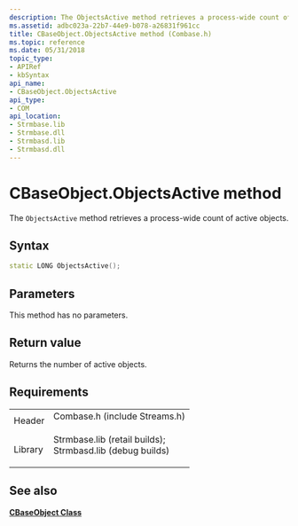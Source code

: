 ```yaml
---
description: The ObjectsActive method retrieves a process-wide count of active objects.
ms.assetid: adbc023a-22b7-44e9-b078-a26831f961cc
title: CBaseObject.ObjectsActive method (Combase.h)
ms.topic: reference
ms.date: 05/31/2018
topic_type: 
- APIRef
- kbSyntax
api_name: 
- CBaseObject.ObjectsActive
api_type: 
- COM
api_location: 
- Strmbase.lib
- Strmbase.dll
- Strmbasd.lib
- Strmbasd.dll
---
```


# CBaseObject.ObjectsActive method

The `ObjectsActive` method retrieves a process-wide count of active objects.

## Syntax


```C++
static LONG ObjectsActive();
```



## Parameters

This method has no parameters.

## Return value

Returns the number of active objects.

## Requirements



|                    |                                                                                                                                                                                            |
|--------------------|--------------------------------------------------------------------------------------------------------------------------------------------------------------------------------------------|
| Header<br/>  | <dl> <dt>Combase.h (include Streams.h)</dt> </dl>                                                                                   |
| Library<br/> | <dl> <dt>Strmbase.lib (retail builds); </dt> <dt>Strmbasd.lib (debug builds)</dt> </dl> |



## See also

<dl> <dt>

[**CBaseObject Class**](cbaseobject.md)
</dt> </dl>

 

 




